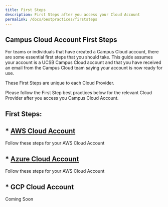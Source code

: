 ```yaml
---
title: First Steps
description: First Steps after you access your Cloud Account
permalink: /docs/bestpractices/firststeps
---
```


## Campus Cloud Account First Steps
For teams or individuals that have created a Campus Cloud account, there are some essential first steps that you should take.
This guide assumes your account is a UCSB Campus Cloud account and that you have received an email from the Campus Cloud team saying your account is now ready for use.  

These First Steps are unique to each Cloud Provider. 

Please follow the First Step best practices below for the relevant Cloud Provider after you access you Campus Cloud Account.

## First Steps:

## * [AWS Cloud Account](bestpractices/awsfirststeps)

   Follow these steps for your AWS Cloud Account

## * [Azure Cloud Account](bestpractices/azurefirststeps)

Follow these steps for your AWS Cloud Account

## * GCP Cloud Account

   Coming Soon
